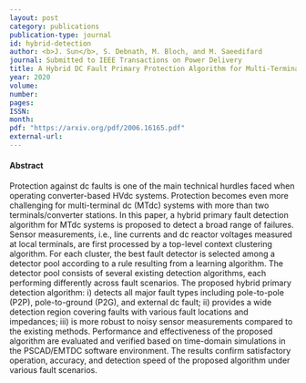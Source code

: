 ```yaml
---
layout: post
category: publications
publication-type: journal
id: hybrid-detection
author: <b>J. Sun</b>, S. Debnath, M. Bloch, and M. Saeedifard
journal: Submitted to IEEE Transactions on Power Delivery
title: A Hybrid DC Fault Primary Protection Algorithm for Multi-Terminal HVdc Systems
year: 2020
volume:
number:
pages:
ISSN:
month: 
pdf: "https://arxiv.org/pdf/2006.16165.pdf"
external-url:
---
```


#### Abstract

Protection against dc faults is one of the main technical hurdles faced when operating converter-based HVdc systems. Protection becomes even more challenging for multi-terminal dc (MTdc) systems with more than two terminals/converter stations. In this paper, a hybrid primary fault detection algorithm for MTdc systems is proposed to detect a broad range of failures. Sensor measurements, i.e., line currents and dc reactor voltages measured at local terminals, are first processed by a top-level context clustering algorithm. For each cluster, the best fault detector is selected among a detector pool according to a rule resulting from a learning algorithm. The detector pool consists of several existing detection algorithms, each performing differently across fault scenarios. The proposed hybrid primary detection algorithm: i) detects all major fault types including pole-to-pole (P2P), pole-to-ground (P2G), and external dc fault; ii) provides a wide detection region covering faults with various fault locations and impedances; iii) is more robust to noisy sensor measurements compared to the existing methods. Performance and effectiveness of the proposed algorithm are evaluated and verified based on time-domain simulations in the PSCAD/EMTDC software environment. The results confirm satisfactory operation, accuracy, and detection speed of the proposed algorithm under various fault scenarios.
